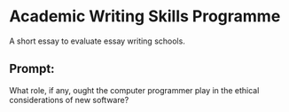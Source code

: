 # Academic Writing Skills Programme
A short essay to evaluate essay writing schools.

## Prompt:
What role, if any, ought the computer programmer play in the ethical considerations of new software?
